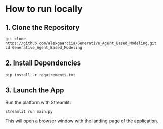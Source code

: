 # How to run locally
## 1. Clone the Repository
```
git clone https://github.com/alexgaarciia/Generative_Agent_Based_Modeling.git
cd Generative_Agent_Based_Modeling
```

## 2. Install Dependencies
```
pip install -r requirements.txt
```

## 3. Launch the App
Run the platform with Streamlit:
```
streamlit run main.py
```

This will open a browser window with the landing page of the application.

